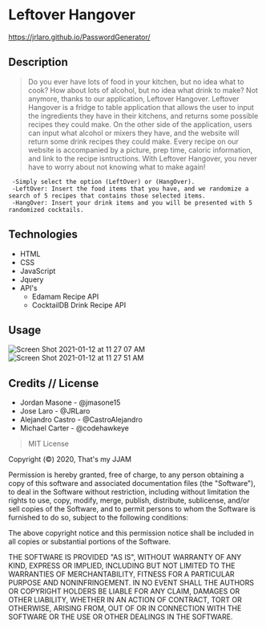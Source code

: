 # Leftover Hangover
 https://jrlaro.github.io/PasswordGenerator/

## Description 

> Do you ever have lots of food in your kitchen, but no idea what to cook? How about lots of alcohol, but no idea what drink to make? Not anymore, thanks to our application, Leftover Hangover. Leftover Hangover is a fridge to table application that allows the user to input the ingredients they have in their kitchens, and returns some possible recipes they could make. On the other side of the application, users can input what alcohol or mixers they have, and the website will return some drink recipes they could make. Every recipe on our website is accompanied by a picture, prep time, caloric information, and link to the recipe isntructions. With Leftover Hangover, you never have to worry about not knowing what to make again!


     -Simply select the option (LeftOver) or (HangOver).
     -LeftOver: Insert the food items that you have, and we randomize a search of 5 recipes that contains those selected items. 
     -HangOver: Insert your drink items and you will be presented with 5 randomized cocktails.



## Technologies
- HTML
- CSS
- JavaScript
- Jquery
- API's
   - Edamam Recipe API
   - CocktailDB Drink Recipe API
 
## Usage 

![Screen Shot 2021-01-12 at 11 27 07 AM](https://user-images.githubusercontent.com/74631465/104342715-1efd2b80-54c9-11eb-86b8-67b0a2669f6a.png)
![Screen Shot 2021-01-12 at 11 27 51 AM](https://user-images.githubusercontent.com/74631465/104342796-389e7300-54c9-11eb-8927-91ab0c29a14a.png)


## Credits // License



- Jordan Masone - @jmasone15
- Jose Laro - @JRLaro
- Alejandro Castro - @CastroAlejandro
- Michael Carter - @codehawkeye


> MIT License

Copyright (©) 2020, That's my JJAM

Permission is hereby granted, free of charge, to any person obtaining a copy of this software and associated documentation files (the "Software"), to deal in the Software without restriction, including without limitation the rights to use, copy, modify, merge, publish, distribute, sublicense, and/or sell copies of the Software, and to permit persons to whom the Software is furnished to do so, subject to the following conditions:

The above copyright notice and this permission notice shall be included in all copies or substantial portions of the Software.

THE SOFTWARE IS PROVIDED "AS IS", WITHOUT WARRANTY OF ANY KIND, EXPRESS OR IMPLIED, INCLUDING BUT NOT LIMITED TO THE WARRANTIES OF MERCHANTABILITY, FITNESS FOR A PARTICULAR PURPOSE AND NONINFRINGEMENT. IN NO EVENT SHALL THE AUTHORS OR COPYRIGHT HOLDERS BE LIABLE FOR ANY CLAIM, DAMAGES OR OTHER LIABILITY, WHETHER IN AN ACTION OF CONTRACT, TORT OR OTHERWISE, ARISING FROM, OUT OF OR IN CONNECTION WITH THE SOFTWARE OR THE USE OR OTHER DEALINGS IN THE SOFTWARE.
